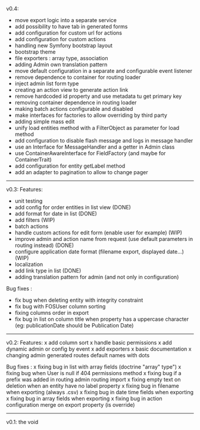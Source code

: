 v0.4:
- move export logic into a separate service
- add possibility to have tab in generated forms
- add configuration for custom url for actions
- add configuration for custom actions
- handling new Symfony bootstrap layout
- bootstrap theme
- file exporters : array type, association
- adding Admin own translation pattern
- move default configuration in a separate and configurable event listener
- remove dependence to container for routing loader
- inject admin list form type
- creating an action view to generate action link
- remove hardcoded id property and use metadata tu get primary key
- removing container dependence in routing loader
- making batch actions configurable and disabled
- make interfaces for factories to allow overriding by third party
- adding simple mass edit
- unify load entities method with a FilterObject as parameter for load method
- add configuration to disable flash message and logs in message handler
- use an Interface for MessageHandler and a getter in Admin class
- use ContainerAwareInterface for FieldFactory (and maybe for ContainerTrait)
- add configuration for entity getLabel method
- add an adapter to pagination to allow to change pager

-----------------------------------------------

v0.3:
Features:
- unit testing
- add config for order entities in list view (DONE)
- add format for date in list (DONE)
- add filters (WIP)
- batch actions
- handle custom actions for edit form (enable user for example) (WIP)
- improve admin and action name from request (use default parameters in routing instead) (DONE)
- configure application date format (filename export, displayed date...) (WIP)
- localization
- add link type in list (DONE)
- adding translation pattern for admin (and not only in configuration)

Bug fixes :
- fix bug when deleting entity with integrity constraint
- fix bug with FOSUser column sorting
- fixing columns order in export
- fix bug in list on column title when property has a uppercase character (eg: publicationDate should be Publication Date)

-----------------------------------------------

v0.2:
Features:
x add column sort
x handle basic permissions
x add dynamic admin or config by event
x add exporters
x basic documentation
x changing admin generated routes default names with dots

Bug fixes :
x fixing bug in list with array fields (doctrine "array" type")
x fixing bug when User is null if 404 permissions method
x fixing bug if a prefix was added in routing admin routing import
x fixing empty text on deletion when an entity have no label property
x fixing bug in filename when exporting (always .csv)
x fixing bug in date time fields when exporting
x fixing bug in array fields when exporting
x fixing bug in action configuration merge on export property (is override)

-----------------------------------------------

v0.1: 
the void

